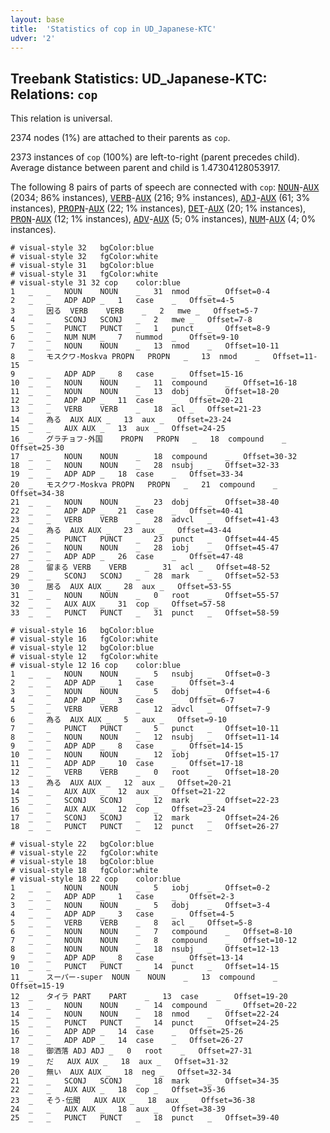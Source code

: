 ```yaml
---
layout: base
title:  'Statistics of cop in UD_Japanese-KTC'
udver: '2'
---
```


## Treebank Statistics: UD_Japanese-KTC: Relations: `cop`

This relation is universal.

2374 nodes (1%) are attached to their parents as `cop`.

2373 instances of `cop` (100%) are left-to-right (parent precedes child).
Average distance between parent and child is 1.47304128053917.

The following 8 pairs of parts of speech are connected with `cop`: <tt><a href="ja_ktc-pos-NOUN.html">NOUN</a></tt>-<tt><a href="ja_ktc-pos-AUX.html">AUX</a></tt> (2034; 86% instances), <tt><a href="ja_ktc-pos-VERB.html">VERB</a></tt>-<tt><a href="ja_ktc-pos-AUX.html">AUX</a></tt> (216; 9% instances), <tt><a href="ja_ktc-pos-ADJ.html">ADJ</a></tt>-<tt><a href="ja_ktc-pos-AUX.html">AUX</a></tt> (61; 3% instances), <tt><a href="ja_ktc-pos-PROPN.html">PROPN</a></tt>-<tt><a href="ja_ktc-pos-AUX.html">AUX</a></tt> (22; 1% instances), <tt><a href="ja_ktc-pos-DET.html">DET</a></tt>-<tt><a href="ja_ktc-pos-AUX.html">AUX</a></tt> (20; 1% instances), <tt><a href="ja_ktc-pos-PRON.html">PRON</a></tt>-<tt><a href="ja_ktc-pos-AUX.html">AUX</a></tt> (12; 1% instances), <tt><a href="ja_ktc-pos-ADV.html">ADV</a></tt>-<tt><a href="ja_ktc-pos-AUX.html">AUX</a></tt> (5; 0% instances), <tt><a href="ja_ktc-pos-NUM.html">NUM</a></tt>-<tt><a href="ja_ktc-pos-AUX.html">AUX</a></tt> (4; 0% instances).


~~~ conllu
# visual-style 32	bgColor:blue
# visual-style 32	fgColor:white
# visual-style 31	bgColor:blue
# visual-style 31	fgColor:white
# visual-style 31 32 cop	color:blue
1	_	_	NOUN	NOUN	_	31	nmod	_	Offset=0-4
2	_	_	ADP	ADP	_	1	case	_	Offset=4-5
3	_	因る	VERB	VERB	_	2	mwe	_	Offset=5-7
4	_	_	SCONJ	SCONJ	_	2	mwe	_	Offset=7-8
5	_	_	PUNCT	PUNCT	_	1	punct	_	Offset=8-9
6	_	_	NUM	NUM	_	7	nummod	_	Offset=9-10
7	_	_	NOUN	NOUN	_	13	nmod	_	Offset=10-11
8	_	モスクワ-Moskva	PROPN	PROPN	_	13	nmod	_	Offset=11-15
9	_	_	ADP	ADP	_	8	case	_	Offset=15-16
10	_	_	NOUN	NOUN	_	11	compound	_	Offset=16-18
11	_	_	NOUN	NOUN	_	13	dobj	_	Offset=18-20
12	_	_	ADP	ADP	_	11	case	_	Offset=20-21
13	_	_	VERB	VERB	_	18	acl	_	Offset=21-23
14	_	為る	AUX	AUX	_	13	aux	_	Offset=23-24
15	_	_	AUX	AUX	_	13	aux	_	Offset=24-25
16	_	グラチョフ-外国	PROPN	PROPN	_	18	compound	_	Offset=25-30
17	_	_	NOUN	NOUN	_	18	compound	_	Offset=30-32
18	_	_	NOUN	NOUN	_	28	nsubj	_	Offset=32-33
19	_	_	ADP	ADP	_	18	case	_	Offset=33-34
20	_	モスクワ-Moskva	PROPN	PROPN	_	21	compound	_	Offset=34-38
21	_	_	NOUN	NOUN	_	23	dobj	_	Offset=38-40
22	_	_	ADP	ADP	_	21	case	_	Offset=40-41
23	_	_	VERB	VERB	_	28	advcl	_	Offset=41-43
24	_	為る	AUX	AUX	_	23	aux	_	Offset=43-44
25	_	_	PUNCT	PUNCT	_	23	punct	_	Offset=44-45
26	_	_	NOUN	NOUN	_	28	iobj	_	Offset=45-47
27	_	_	ADP	ADP	_	26	case	_	Offset=47-48
28	_	留まる	VERB	VERB	_	31	acl	_	Offset=48-52
29	_	_	SCONJ	SCONJ	_	28	mark	_	Offset=52-53
30	_	居る	AUX	AUX	_	28	aux	_	Offset=53-55
31	_	_	NOUN	NOUN	_	0	root	_	Offset=55-57
32	_	_	AUX	AUX	_	31	cop	_	Offset=57-58
33	_	_	PUNCT	PUNCT	_	31	punct	_	Offset=58-59

~~~


~~~ conllu
# visual-style 16	bgColor:blue
# visual-style 16	fgColor:white
# visual-style 12	bgColor:blue
# visual-style 12	fgColor:white
# visual-style 12 16 cop	color:blue
1	_	_	NOUN	NOUN	_	5	nsubj	_	Offset=0-3
2	_	_	ADP	ADP	_	1	case	_	Offset=3-4
3	_	_	NOUN	NOUN	_	5	dobj	_	Offset=4-6
4	_	_	ADP	ADP	_	3	case	_	Offset=6-7
5	_	_	VERB	VERB	_	12	advcl	_	Offset=7-9
6	_	為る	AUX	AUX	_	5	aux	_	Offset=9-10
7	_	_	PUNCT	PUNCT	_	5	punct	_	Offset=10-11
8	_	_	NOUN	NOUN	_	12	nsubj	_	Offset=11-14
9	_	_	ADP	ADP	_	8	case	_	Offset=14-15
10	_	_	NOUN	NOUN	_	12	iobj	_	Offset=15-17
11	_	_	ADP	ADP	_	10	case	_	Offset=17-18
12	_	_	VERB	VERB	_	0	root	_	Offset=18-20
13	_	為る	AUX	AUX	_	12	aux	_	Offset=20-21
14	_	_	AUX	AUX	_	12	aux	_	Offset=21-22
15	_	_	SCONJ	SCONJ	_	12	mark	_	Offset=22-23
16	_	_	AUX	AUX	_	12	cop	_	Offset=23-24
17	_	_	SCONJ	SCONJ	_	12	mark	_	Offset=24-26
18	_	_	PUNCT	PUNCT	_	12	punct	_	Offset=26-27

~~~


~~~ conllu
# visual-style 22	bgColor:blue
# visual-style 22	fgColor:white
# visual-style 18	bgColor:blue
# visual-style 18	fgColor:white
# visual-style 18 22 cop	color:blue
1	_	_	NOUN	NOUN	_	5	iobj	_	Offset=0-2
2	_	_	ADP	ADP	_	1	case	_	Offset=2-3
3	_	_	NOUN	NOUN	_	5	dobj	_	Offset=3-4
4	_	_	ADP	ADP	_	3	case	_	Offset=4-5
5	_	_	VERB	VERB	_	8	acl	_	Offset=5-8
6	_	_	NOUN	NOUN	_	7	compound	_	Offset=8-10
7	_	_	NOUN	NOUN	_	8	compound	_	Offset=10-12
8	_	_	NOUN	NOUN	_	18	nsubj	_	Offset=12-13
9	_	_	ADP	ADP	_	8	case	_	Offset=13-14
10	_	_	PUNCT	PUNCT	_	14	punct	_	Offset=14-15
11	_	スーパー-super	NOUN	NOUN	_	13	compound	_	Offset=15-19
12	_	タイラ	PART	PART	_	13	case	_	Offset=19-20
13	_	_	NOUN	NOUN	_	14	compound	_	Offset=20-22
14	_	_	NOUN	NOUN	_	18	nmod	_	Offset=22-24
15	_	_	PUNCT	PUNCT	_	14	punct	_	Offset=24-25
16	_	_	ADP	ADP	_	14	case	_	Offset=25-26
17	_	_	ADP	ADP	_	14	case	_	Offset=26-27
18	_	御洒落	ADJ	ADJ	_	0	root	_	Offset=27-31
19	_	だ	AUX	AUX	_	18	aux	_	Offset=31-32
20	_	無い	AUX	AUX	_	18	neg	_	Offset=32-34
21	_	_	SCONJ	SCONJ	_	18	mark	_	Offset=34-35
22	_	_	AUX	AUX	_	18	cop	_	Offset=35-36
23	_	そう-伝聞	AUX	AUX	_	18	aux	_	Offset=36-38
24	_	_	AUX	AUX	_	18	aux	_	Offset=38-39
25	_	_	PUNCT	PUNCT	_	18	punct	_	Offset=39-40

~~~


